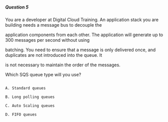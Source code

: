 ##### Question 5

You are a developer at Digital Cloud Training. An application stack you are
building needs a message bus to decouple the

application components from each other. The application will generate up to 300
messages per second without using

batching. You need to ensure that a message is only delivered once, and
duplicates are not introduced into the queue. It

is not necessary to maintain the order of the messages.

Which SQS queue type will you use?

```

A. Standard queues

B. Long polling queues

C. Auto Scaling queues

D. FIFO queues

```

